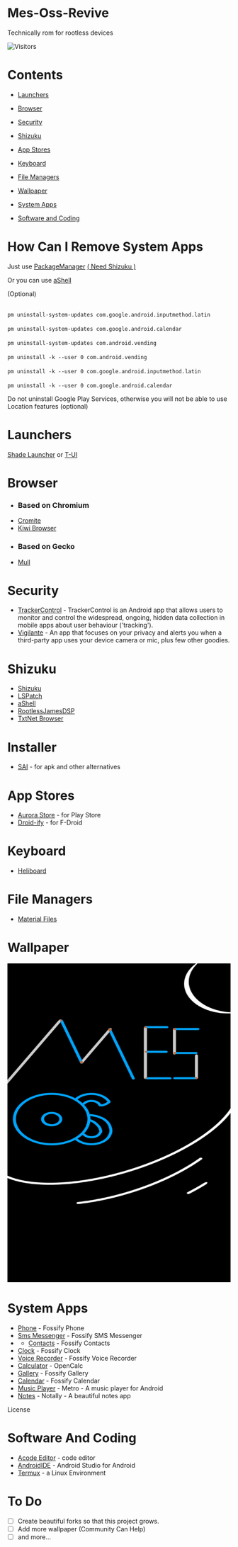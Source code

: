 # Mes-Oss-Revive
Technically rom for rootless devices

![Visitors](https://api.visitorbadge.io/api/visitors?path=https%3A%2F%2Fgithub.com%2Fomerrace%2FMes-Oss-Revive%3Ftab%3Dreadme-ov-file&label=VISITORS&countColor=%23263759)

# Contents
- [Launchers](#launchers)

- [Browser](#browser)

- [Security](#security)

- [Shizuku](#shizuku)

- [App Stores](#app-stores)

- [Keyboard](#keyboard)

- [File Managers](#file-managers)

- [Wallpaper](#wallpaper)

- [System Apps](#system-apps)

- [Software and Coding](#software-and-coding)

# How Can I Remove System Apps 

Just use [PackageManager](https://github.com/SmartPack/PackageManager) <a href="#shizuku"> ( Need Shizuku )</a>

Or you can use [aShell](#shizuku)

(Optional)
```

pm uninstall-system-updates com.google.android.inputmethod.latin

pm uninstall-system-updates com.google.android.calendar

pm uninstall-system-updates com.android.vending

pm uninstall -k --user 0 com.android.vending

pm uninstall -k --user 0 com.google.android.inputmethod.latin

pm uninstall -k --user 0 com.google.android.calendar
```

Do not uninstall Google Play Services, otherwise you will not be able to use Location features (optional)

# Launchers
[Shade Launcher](https://github.com/amirzaidi/Shade) or [T-UI](https://github.com/fandreuz/TUI-ConsoleLauncher)
 

# Browser
- ### Based on Chromium
- [Cromite](https://github.com/uazo/cromite)
- [Kiwi Browser](https://github.com/kiwibrowser/src.next)
- ### Based on Gecko
- [Mull](https://gitlab.com/divested-mobile/mull-fenix)

# Security
- [TrackerControl](https://github.com/TrackerControl/tracker-control-android) - TrackerControl is an Android app that allows users to monitor and control the widespread, ongoing, hidden data collection in mobile apps about user behaviour ('tracking').
- [Vigilante](https://github.com/FunkyMuse/Vigilante) - An app that focuses on your privacy and alerts you when a third-party app uses your device camera or mic, plus few other goodies.

# Shizuku
- [Shizuku](https://github.com/RikkaApps/Shizuku)
- [LSPatch](https://github.com/LSPosed/LSPatch)
- [aShell](https://gitlab.com/sunilpaulmathew/ashell)
- [RootlessJamesDSP](https://github.com/ThePBone/RootlessJamesDSP)
- [TxtNet Browser](https://github.com/lukeaschenbrenner/TxtNet-Browser)

# Installer
- [SAI](https://github.com/Aefyr/SAI) - for apk and other alternatives

# App Stores
- [Aurora Store](https://gitlab.com/AuroraOSS/AuroraStore) - for Play Store
- [Droid-ify](https://github.com/Droid-ify/client) - for F-Droid

# Keyboard
- [Heliboard](https://github.com/Helium314/HeliBoard)

# File Managers 
- [Material Files](https://github.com/zhanghai/MaterialFiles)

# Wallpaper
<a href="/wallpaper.png">
   <img src="wallpaper.png" alt="wallpaper" width="1520" height="720">
</a>

# System Apps
- [Phone](https://github.com/FossifyOrg/Phone) - Fossify Phone
- [Sms Messenger](https://github.com/FossifyOrg/Messages) - Fossify SMS Messenger
- - [Contacts](https://github.com/FossifyOrg/Contacts) - Fossify Contacts
- [Clock](https://github.com/FossifyOrg/Clock) - Fossify Clock
- [Voice Recorder](https://github.com/FossifyOrg/Voice-Recorder) - Fossify Voice Recorder
- [Calculator](https://github.com/Darkempire78/OpenCalc) - OpenCalc
- [Gallery](https://github.com/FossifyOrg/Gallery) - Fossify Gallery
- [Calendar](https://github.com/FossifyOrg/Calendar) - Fossify Calendar
- [Music Player](https://github.com/MuntashirAkon/Metro) - Metro - A music player for Android
-  [Notes](https://github.com/OmGodse/Notally) - Notally - A beautiful notes app

License

# Software And Coding
- [Acode Editor](https://github.com/deadlyjack/Acode) - code editor
- [AndroidIDE](https://github.com/AndroidIDEOfficial/AndroidIDE) - Android Studio for Android
- [Termux](https://github.com/termux/termux-app) - a Linux Environment

# To Do
- [ ] Create beautiful forks so that this project grows.
- [ ] Add more wallpaper (Community Can Help)
- [ ] and more...
